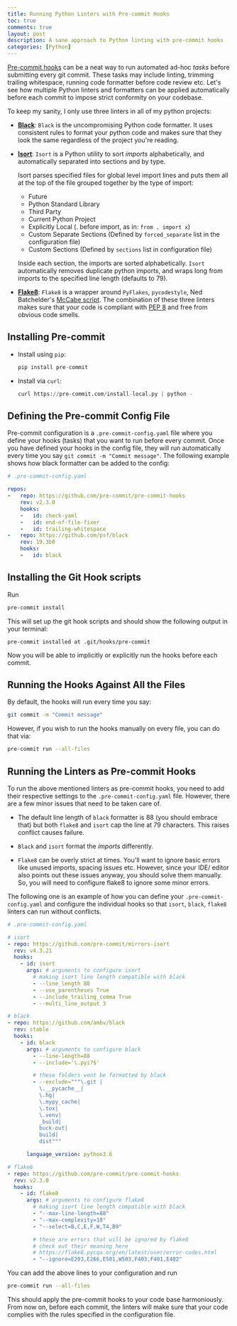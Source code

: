 ```yaml
---
title: Running Python Linters with Pre-commit Hooks
toc: true
comments: true
layout: post
description: A sane approach to Python linting with pre-commit hooks
categories: [Python]
---
```


[Pre-commit hooks](https://pre-commit.com/#introduction) can be a neat way to run automated ad-hoc *tasks* before submitting every git commit. These tasks may include linting, trimming trailing whitespace, running code formatter before code review etc. Let's see how multiple Python linters and formatters can be applied automatically before each commit to impose strict conformity on your codebase.

To keep my sanity, I only use three linters in all of my python projects:

* **[Black](https://github.com/psf/black)**: `Black` is the uncompromising Python code formatter. It uses consistent rules to format your python code and makes sure that they look the same regardless of the project you're reading.

* **[Isort](https://github.com/timothycrosley/isort)**: `Isort` is a Python utility to sort *imports* alphabetically, and automatically separated into sections and by type.

    Isort parses specified files for global level import lines and puts them all at the top of the file grouped together by the type of import:

    - Future
    - Python Standard Library
    - Third Party
    - Current Python Project
    - Explicitly Local (. before import, as in: `from . import x`)
    - Custom Separate Sections (Defined by `forced_separate` list in the configuration file)
    - Custom Sections (Defined by `sections` list in configuration file)

    Inside each section, the imports are sorted alphabetically. `Isort` automatically removes duplicate python imports, and wraps long from imports to the specified line length (defaults to 79).

* **[Flake8](https://github.com/PyCQA/flake8)**: `Flake8` is a wrapper around `PyFlakes`, `pycodestyle`, Ned Batchelder's [McCabe script](https://github.com/PyCQA/mccabe). The combination of these three linters makes sure that your code is compliant with [PEP 8](https://www.python.org/dev/peps/pep-0008/) and free from obvious code smells.

## Installing Pre-commit

* Install using `pip`:

    ```python
    pip install pre-commit
    ```

* Install via `curl`:

    ```python
    curl https://pre-commit.com/install-local.py | python -
    ```

## Defining the Pre-commit Config File

Pre-commit configuration is a `.pre-commit-config.yaml` file where you define your hooks (tasks) that you want to run before every commit. Once you have defined your hooks in the config file, they will run automatically every time you say `git commit -m "Commit message"`. The following example shows how black formatter can be added to the config:

```yaml
# .pre-commit-config.yaml

repos:
-   repo: https://github.com/pre-commit/pre-commit-hooks
    rev: v2.3.0
    hooks:
    -   id: check-yaml
    -   id: end-of-file-fixer
    -   id: trailing-whitespace
-   repo: https://github.com/psf/black
    rev: 19.3b0
    hooks:
    -   id: black
```

## Installing the Git Hook scripts

Run

```bash
pre-commit install
```

This will set up the git hook scripts and should show the following output in your terminal:

```
pre-commit installed at .git/hooks/pre-commit
```

Now you will be able to implicitly or explicitly run the hooks before each commit.

## Running the Hooks Against All the Files
By default, the hooks will run every time you say:

```bash
git commit -m "Commit message"
```

However, if you wish to run the hooks manually on every file, you can do that via:

```bash
pre-commit run --all-files
```

## Running the Linters as Pre-commit Hooks

To run the above mentioned linters as pre-commit hooks, you need to add their respective settings to the `.pre-commit-config.yaml` file. However, there are a few minor issues that need to be taken care of.

* The default line length of `black` formatter is 88 (you should embrace that) but both `flake8` and `isort` cap the line at 79 characters. This raises conflict causes failure.

* `Black` and `isort` format the *imports* differently.

* `Flake8` can be overly strict at times. You'll want to ignore basic errors like unused imports, spacing issues etc. However, since your IDE/ editor also points out these issues anyway, you should solve them manually. So, you will need to configure flake8 to ignore some minor errors.

The following one is an example of how you can define your `.pre-commit-config.yaml` and configure the individual hooks so that `isort`, `black`, `flake8` linters can run without conflicts.

```yaml
# .pre-commit-config.yaml

# isort
- repo: https://github.com/pre-commit/mirrors-isort
  rev: v4.3.21
  hooks:
    - id: isort
      args: # arguments to configure isort
        # making isort line length compatible with black
        - --line_length 88
        - --use_parentheses True
        - --include_trailing_comma True
        - --multi_line_output 3

# black
- repo: https://github.com/ambv/black
  rev: stable
  hooks:
    - id: black
      args: # arguments to configure black
        - --line-length=88
        - --include='\.pyi?$'

        # these folders wont be formatted by black
        - --exclude="""\.git |
          \.__pycache__|
          \.hg|
          \.mypy_cache|
          \.tox|
          \.venv|
          _build|
          buck-out|
          build|
          dist"""

      language_version: python3.6

# flake8
- repo: https://github.com/pre-commit/pre-commit-hooks
  rev: v2.3.0
  hooks:
    - id: flake8
      args: # arguments to configure flake8
        # making isort line length compatible with black
        - "--max-line-length=88"
        - "--max-complexity=18"
        - "--select=B,C,E,F,W,T4,B9"

        # these are errors that will be ignored by flake8
        # check out their meaning here
        # https://flake8.pycqa.org/en/latest/user/error-codes.html
        - "--ignore=E203,E266,E501,W503,F403,F401,E402"
```

You can add the above lines to your configuration and run

```bash
pre-commit run --all-files
```

This should apply the pre-commit hooks to your code base harmoniously. From now on, before each commit, the linters will make sure that your code complies with the rules specified in the configuration file.
